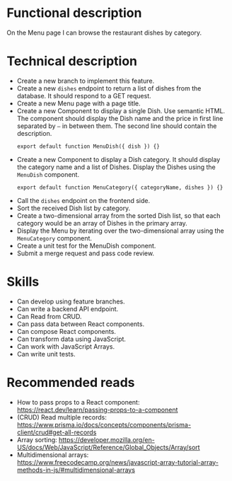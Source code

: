 # Functional description

On the Menu page I can browse the restaurant dishes by category.

# Technical description

- Create a new branch to implement this feature.
- Create a new `dishes` endpoint to return a list of dishes from the database. It should respond to a GET request.
- Create a new Menu page with a page title.
- Create a new Component to display a single Dish. Use semantic HTML. The component should display the Dish name and the price in first line separated by `–` in between them. The second line should contain the description.
  ```tsx
  export default function MenuDish({ dish }) {}
  ```
- Create a new Component to display a Dish category. It should display the category name and a list of Dishes. Display the Dishes using the `MenuDish` component.
  ```tsx
  export default function MenuCategory({ categoryName, dishes }) {}
  ```
- Call the `dishes` endpoint on the frontend side.
- Sort the received Dish list by category.
- Create a two-dimensional array from the sorted Dish list, so that each category would be an array of Dishes in the primary array.
- Display the Menu by iterating over the two-dimensional array using the `MenuCategory` component.
- Create a unit test for the MenuDish component.
- Submit a merge request and pass code review.

# Skills

- Can develop using feature branches.
- Can write a backend API endpoint.
- Can Read from CRUD.
- Can pass data between React components.
- Can compose React components.
- Can transform data using JavaScript.
- Can work with JavaScript Arrays.
- Can write unit tests.

# Recommended reads

- How to pass props to a React component: https://react.dev/learn/passing-props-to-a-component
- (CRUD) Read multiple records: https://www.prisma.io/docs/concepts/components/prisma-client/crud#get-all-records
- Array sorting: https://developer.mozilla.org/en-US/docs/Web/JavaScript/Reference/Global_Objects/Array/sort
- Multidimensional arrays: https://www.freecodecamp.org/news/javascript-array-tutorial-array-methods-in-js/#multidimensional-arrays
